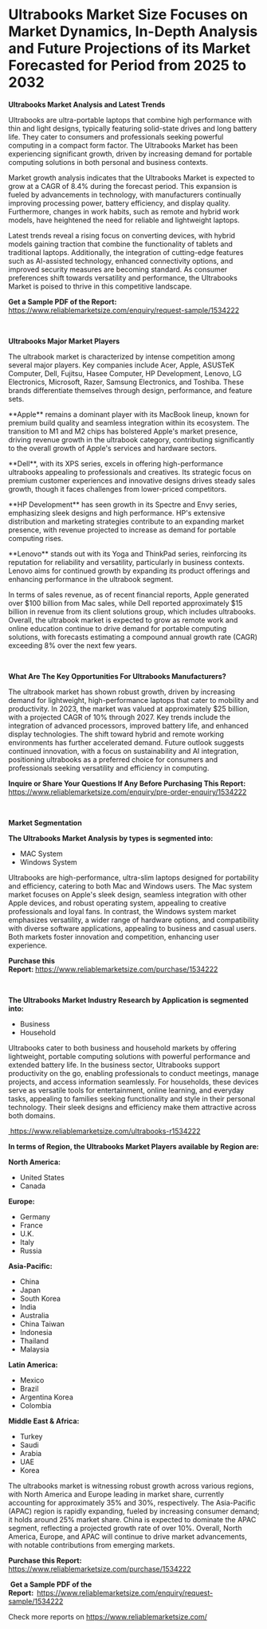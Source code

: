 <p><h1>Ultrabooks Market Size Focuses on Market Dynamics, In-Depth Analysis and Future Projections of its Market Forecasted for Period from 2025 to 2032</h1></p><p><strong>Ultrabooks Market Analysis and Latest Trends</strong></p>
<p><p>Ultrabooks are ultra-portable laptops that combine high performance with thin and light designs, typically featuring solid-state drives and long battery life. They cater to consumers and professionals seeking powerful computing in a compact form factor. The Ultrabooks Market has been experiencing significant growth, driven by increasing demand for portable computing solutions in both personal and business contexts.</p><p>Market growth analysis indicates that the Ultrabooks Market is expected to grow at a CAGR of 8.4% during the forecast period. This expansion is fueled by advancements in technology, with manufacturers continually improving processing power, battery efficiency, and display quality. Furthermore, changes in work habits, such as remote and hybrid work models, have heightened the need for reliable and lightweight laptops. </p><p>Latest trends reveal a rising focus on converting devices, with hybrid models gaining traction that combine the functionality of tablets and traditional laptops. Additionally, the integration of cutting-edge features such as AI-assisted technology, enhanced connectivity options, and improved security measures are becoming standard. As consumer preferences shift towards versatility and performance, the Ultrabooks Market is poised to thrive in this competitive landscape.</p></p>
<p><strong>Get a Sample PDF of the Report:&nbsp;</strong> <a href="https://www.reliablemarketsize.com/enquiry/request-sample/1534222?utm_campaign=2268&utm_medium=2&utm_source=Github&utm_content=ia&utm_term=06022025&utm_id=ultrabooks">https://www.reliablemarketsize.com/enquiry/request-sample/1534222</a></p>
<p>&nbsp;</p>
<p><strong>Ultrabooks Major Market Players</strong></p>
<p><p>The ultrabook market is characterized by intense competition among several major players. Key companies include Acer, Apple, ASUSTeK Computer, Dell, Fujitsu, Hasee Computer, HP Development, Lenovo, LG Electronics, Microsoft, Razer, Samsung Electronics, and Toshiba. These brands differentiate themselves through design, performance, and feature sets.</p><p>**Apple** remains a dominant player with its MacBook lineup, known for premium build quality and seamless integration within its ecosystem. The transition to M1 and M2 chips has bolstered Apple's market presence, driving revenue growth in the ultrabook category, contributing significantly to the overall growth of Apple's services and hardware sectors.</p><p>**Dell**, with its XPS series, excels in offering high-performance ultrabooks appealing to professionals and creatives. Its strategic focus on premium customer experiences and innovative designs drives steady sales growth, though it faces challenges from lower-priced competitors.</p><p>**HP Development** has seen growth in its Spectre and Envy series, emphasizing sleek designs and high performance. HP's extensive distribution and marketing strategies contribute to an expanding market presence, with revenue projected to increase as demand for portable computing rises.</p><p>**Lenovo** stands out with its Yoga and ThinkPad series, reinforcing its reputation for reliability and versatility, particularly in business contexts. Lenovo aims for continued growth by expanding its product offerings and enhancing performance in the ultrabook segment.</p><p>In terms of sales revenue, as of recent financial reports, Apple generated over $100 billion from Mac sales, while Dell reported approximately $15 billion in revenue from its client solutions group, which includes ultrabooks. Overall, the ultrabook market is expected to grow as remote work and online education continue to drive demand for portable computing solutions, with forecasts estimating a compound annual growth rate (CAGR) exceeding 8% over the next few years.</p></p>
<p>&nbsp;</p>
<p><strong>What Are The Key Opportunities For Ultrabooks Manufacturers?</strong></p>
<p><p>The ultrabook market has shown robust growth, driven by increasing demand for lightweight, high-performance laptops that cater to mobility and productivity. In 2023, the market was valued at approximately $25 billion, with a projected CAGR of 10% through 2027. Key trends include the integration of advanced processors, improved battery life, and enhanced display technologies. The shift toward hybrid and remote working environments has further accelerated demand. Future outlook suggests continued innovation, with a focus on sustainability and AI integration, positioning ultrabooks as a preferred choice for consumers and professionals seeking versatility and efficiency in computing.</p></p>
<p><strong>Inquire or Share Your Questions If Any Before Purchasing This Report:</strong> <a href="https://www.reliablemarketsize.com/enquiry/pre-order-enquiry/1534222?utm_campaign=2268&utm_medium=2&utm_source=Github&utm_content=ia&utm_term=06022025&utm_id=ultrabooks">https://www.reliablemarketsize.com/enquiry/pre-order-enquiry/1534222</a></p>
<p>&nbsp;</p>
<p><strong>Market Segmentation</strong></p>
<p><strong>The Ultrabooks Market Analysis by types is segmented into:</strong></p>
<p><ul><li>MAC System</li><li>Windows System</li></ul></p>
<p><p>Ultrabooks are high-performance, ultra-slim laptops designed for portability and efficiency, catering to both Mac and Windows users. The Mac system market focuses on Apple's sleek design, seamless integration with other Apple devices, and robust operating system, appealing to creative professionals and loyal fans. In contrast, the Windows system market emphasizes versatility, a wider range of hardware options, and compatibility with diverse software applications, appealing to business and casual users. Both markets foster innovation and competition, enhancing user experience.</p></p>
<p><strong>Purchase this Report:&nbsp;</strong><a href="https://www.reliablemarketsize.com/purchase/1534222?utm_campaign=2268&utm_medium=2&utm_source=Github&utm_content=ia&utm_term=06022025&utm_id=ultrabooks">https://www.reliablemarketsize.com/purchase/1534222</a></p>
<p>&nbsp;</p>
<p><strong>The Ultrabooks Market Industry Research by Application is segmented into:</strong></p>
<p><ul><li>Business</li><li>Household</li></ul></p>
<p><p>Ultrabooks cater to both business and household markets by offering lightweight, portable computing solutions with powerful performance and extended battery life. In the business sector, Ultrabooks support productivity on the go, enabling professionals to conduct meetings, manage projects, and access information seamlessly. For households, these devices serve as versatile tools for entertainment, online learning, and everyday tasks, appealing to families seeking functionality and style in their personal technology. Their sleek designs and efficiency make them attractive across both domains.</p></p>
<p><a href="https://www.reliablemarketsize.com/ultrabooks-r1534222?utm_campaign=2268&utm_medium=2&utm_source=Github&utm_content=ia&utm_term=06022025&utm_id=ultrabooks">&nbsp;https://www.reliablemarketsize.com/ultrabooks-r1534222</a></p>
<p><strong>In terms of Region, the Ultrabooks Market Players available by Region are:</strong></p>
<p>
    <p> <strong> North America: </strong>
        <ul>
            <li>United States</li>
            <li>Canada</li>
        </ul>
        </p> 
    <p> <strong> Europe: </strong>
        <ul>
            <li>Germany</li>
            <li>France</li>
            <li>U.K.</li>
            <li>Italy</li>
            <li>Russia</li>
        </ul>
        </p> 
    <p> <strong> Asia-Pacific: </strong>
        <ul>
            <li>China</li>
            <li>Japan</li>
            <li>South Korea</li>
            <li>India</li>
            <li>Australia</li>
            <li>China Taiwan</li>
            <li>Indonesia</li>
            <li>Thailand</li>
            <li>Malaysia</li>
        </ul>
        </p> 
    <p> <strong> Latin America: </strong>
        <ul>
            <li>Mexico</li>
            <li>Brazil</li>
            <li>Argentina Korea</li>
            <li>Colombia</li>
        </ul>
        </p> 
    <p> <strong> Middle East & Africa: </strong>
        <ul>
            <li>Turkey</li>
            <li>Saudi</li>
            <li>Arabia</li>
            <li>UAE</li>
            <li>Korea</li>
        </ul>
    </p>
    </p>
<p><p>The ultrabooks market is witnessing robust growth across various regions, with North America and Europe leading in market share, currently accounting for approximately 35% and 30%, respectively. The Asia-Pacific (APAC) region is rapidly expanding, fueled by increasing consumer demand; it holds around 25% market share. China is expected to dominate the APAC segment, reflecting a projected growth rate of over 10%. Overall, North America, Europe, and APAC will continue to drive market advancements, with notable contributions from emerging markets.</p></p>
<p><strong>Purchase this Report: </strong><a href="https://www.reliablemarketsize.com/purchase/1534222?utm_campaign=2268&utm_medium=2&utm_source=Github&utm_content=ia&utm_term=06022025&utm_id=ultrabooks">https://www.reliablemarketsize.com/purchase/1534222</a></p>
<p>&nbsp;<strong>Get a Sample PDF of the Report:&nbsp;&nbsp;</strong><a href="https://www.reliablemarketsize.com/enquiry/request-sample/1534222?utm_campaign=2268&utm_medium=2&utm_source=Github&utm_content=ia&utm_term=06022025&utm_id=ultrabooks">https://www.reliablemarketsize.com/enquiry/request-sample/1534222</a></p>
<p><strong></strong></p>
<p>Check more reports on <a href="https://www.reliablemarketsize.com/?utm_campaign=2268&utm_medium=2&utm_source=Github&utm_content=ia&utm_term=06022025&utm_id=ultrabooks">https://www.reliablemarketsize.com/</a></p>